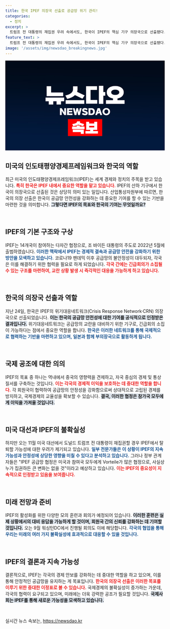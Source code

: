 ```yaml
---
title: 한국 IPEF 의장국 선출로 공급망 위기 관리!
categories:
  - 정치
excerpt: >
  트럼프 전 대통령의 재집권 우려 속에서도, 한국이 IPEF의 핵심 기구 의장국으로 선출됐다. 정부 관계자는 미국에 유리한 부분이 많아 협정 유지가 클 것으로 전망한다며 긍정적인 미래를 내다봤다.
feature_text: >
  트럼프 전 대통령의 재집권 우려 속에서도, 한국이 IPEF의 핵심 기구 의장국으로 선출됐다. 정부 관계자는 미국에 유리한 부분이 많아 협정 유지가 클 것으로 전망한다며 긍정적인 미래를 내다봤다.
image: '/assets/img/newsdao_breakingnews.jpg'
---
```


<p><img src="/assets/img/newsdao_breakingnews.jpg" alt="firstkoreanews 속보" /></p>

<h2 data-ke-size="size26">미국의 인도태평양경제프레임워크와 한국의 역할</h2>

<p>최근 미국의 인도태평양경제프레임워크(IPEF)는 세계 경제와 정치의 주목을 받고 있습니다. <b><span style="color: #ee2323;">특히 한국은 IPEF 내에서 중요한 역할을 맡고 있습니다.</span></b> IPEF의 산하 기구에서 한국이 의장국으로 선출된 것은 상당히 의미 있는 일입니다. 산업통상자원부에 따르면, 한국의 의장 선출은 한국이 공급망 안전성을 강화하는 데 중요한 기여를 할 수 있는 기반을 마련한 것을 의미합니다. <b><span style="background-color: #21538527;">그렇다면 IPEF의 목표와 한국의 기여는 무엇일까요?</span></b></p>

<p data-ke-size="size16">&nbsp;</p>

<h2 data-ke-size="size26">IPEF의 기본 구조와 구상</h2>

<p>IPEF는 14개국이 참여하는 다자간 협정으로, 조 바이든 대통령의 주도로 2022년 5월에 출범하였습니다. <b><span style="color: #1a5490;">이러한 맥락에서 IPEF는 경제적 결속과 공급망 안전을 강화하기 위한 방안을 모색하고 있습니다.</span></b> 코로나19 팬데믹 이후 공급망의 불안정성이 대두되자, 각국은 이를 해결하기 위한 협력을 필요로 하게 되었습니다. <b><span style="color: #ee2323;">각국 간에는 긴급회의가 소집될 수 있는 구조를 마련하여, 교란 상황 발생 시 즉각적인 대응을 가능하게 하고 있습니다.</span></b></p>

<p data-ke-size="size16">&nbsp;</p>

<h2 data-ke-size="size26">한국의 의장국 선출과 역할</h2>

<p>지난 24일, 한국은 IPEF의 위기대응네트워크(Crisis Response Network·CRN) 의장국으로 선출되었습니다. <b><span style="background-color: #21538527;">이는 한국의 공급망 안전성에 대한 기여를 공식적으로 인정받은 결과입니다.</span></b> 위기대응네트워크는 공급망의 교란을 대비하기 위한 기구로, 긴급회의 소집이 가능하다는 점에서 중요한 역할을 합니다. <b><span style="color: #1a5490;">한국은 이러한 네트워크를 통해 국제적으로 협력하는 기반을 마련하고 있으며, 일본과 함께 부의장국으로 활동하게 됩니다.</span></b></p>

<p data-ke-size="size16">&nbsp;</p>

<h2 data-ke-size="size26">국제 공조에 대한 의의</h2>

<p>IPEF의 목표 중 하나는 역내에서 중국의 영향력을 견제하고, 자국 중심의 경제 및 통상 질서를 구축하는 것입니다. <b><span style="color: #ee2323;">이는 각국의 경제적 이익을 보호하는 데 중대한 역할을 합니다.</span></b> 각 회원국이 협력하여 공급망의 안정성을 강화함으로써 상대적으로 고립된 경제를 방지하고, 국제경제의 교율성을 확보할 수 있습니다. <b><span style="background-color: #21538527;">결국, 이러한 협정은 참가국 모두에게 이익을 가져올 것입니다.</span></b></p>

<p data-ke-size="size16">&nbsp;</p>

<h2 data-ke-size="size26">미국 대선과 IPEF의 불확실성</h2>

<p>하지만 오는 11월 미국 대선에서 도널드 트럼프 전 대통령이 재집권할 경우 IPEF에서 탈퇴할 가능성에 대한 우려가 제기되고 있습니다. <b><span style="color: #1a5490;">일부 전문가들은 이 상황이 IPEF의 지속 가능성과 안정성에 상당한 영향을 미칠 수 있다고 분석하고 있습니다.</span></b> 그러나 정부 관계자들은 "IPEF 공급망 협정은 미국과 참여국 모두에게 Vorteile가 많은 협정으로, 사실상 누가 집권하든 큰 변화는 없을 것"이라고 예상하고 있습니다. <b><span style="color: #ee2323;">이는 IPEF의 중요성이 지속적으로 인정받고 있음을 보여줍니다.</span></b></p>

<p data-ke-size="size16">&nbsp;</p>

<h2 data-ke-size="size26">미래 전망과 준비</h2>

<p>IPEF의 활성화를 위한 다양한 모의 훈련과 회의가 예정되어 있습니다. <b><span style="background-color: #21538527;">이러한 훈련은 실제 상황에서의 대비 응답을 가능하게 할 것이며, 회원국 간의 신뢰를 강화하는 데 기여할 것입니다.</span></b> 오는 9월 워싱턴DC에서 진행될 회의도 이에 해당합니다. <b><span style="color: #1a5490;">각국의 협업을 통해 우리는 미래의 여러 가지 불확실성에 효과적으로 대응할 수 있을 것입니다.</span></b></p>

<p data-ke-size="size16">&nbsp;</p>

<h2 data-ke-size="size26">IPEF의 결론과 지속 가능성</h2>

<p>결론적으로, IPEF는 각국의 경제 안보를 강화하는 데 중대한 역할을 하고 있으며, 이를 통해 안정적인 공급망을 유지하는 게 목표입니다. <b><span style="color: #ee2323;">한국의 의장국 선출은 이러한 목표를 이루기 위한 중대한 이정표로 볼 수 있습니다.</span></b> 국제경제의 불확실성이 증가하는 가운데, 각국의 협력이 요구되고 있으며, 미래에는 더욱 강력한 공조가 필요할 것입니다. <b><span style="background-color: #21538527;">국제사회는 IPEF를 통해 새로운 가능성을 모색하고 있습니다.</span></b></p>

<p data-ke-size="size16">&nbsp;</p>
실시간 뉴스 속보는, <a href="https://newsdao.kr" rel="dofollow">https://newsdao.kr</a>


